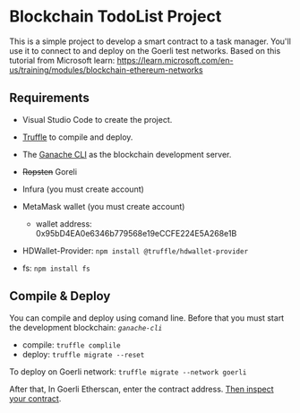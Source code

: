 # Blockchain TodoList Project
This is a simple project to develop a smart contract to a task manager. You'll use it to connect to and deploy on the Goerli test networks.
Based on this tutorial from Microsoft learn: https://learn.microsoft.com/en-us/training/modules/blockchain-ethereum-networks

## Requirements
- Visual Studio Code to create the project.
- [Truffle](https://www.trufflesuite.com/truffle) to compile and deploy.
- The [Ganache CLI](https://github.com/trufflesuite/ganache-cli) as the blockchain development server.

- ~~Ropsten~~  Goreli
- Infura (you must create account)
- MetaMask wallet (you must create account)
    - wallet address: 0x95bD4EA0e6346b779568e19eCCFE224E5A268e1B
- HDWallet-Provider: `npm install @truffle/hdwallet-provider`
- fs: `npm install fs`

## Compile & Deploy
You can compile and deploy using comand line.
Before that you must start the development blockchain: _`ganache-cli`_

- compile: `truffle complile`
- deploy: `truffle migrate --reset`

To deploy on Goerli network: `truffle migrate --network goerli`

After that, In Goerli Etherscan, enter the contract address. [Then inspect your contract](https://goerli.etherscan.io/address/0x95bD4EA0e6346b779568e19eCCFE224E5A268e1B).